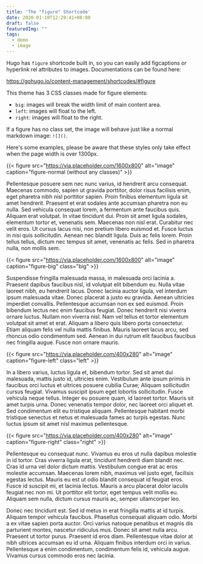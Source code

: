 ```yaml
---
title: 'The "figure" Shortcode'
date: 2020-01-10T12:29:41+08:00
draft: false
featuredImg: ""
tags:
  - demo
  - image
---
```


Hugo has `figure` shortcode built in, so you can easily add figcaptions or hyperlink rel attributes to images. Documentations can be found here:

https://gohugo.io/content-management/shortcodes/#figure

This theme has 3 CSS classes made for figure elements:

* `big`: images will break the width limit of main content area.
* `left`: images will float to the left.
* `right`: images will float to the right.

If a figure has no class set, the image will behave just like a normal markdown image: `![]()`.

Here's some examples, please be aware that these styles only take effect when the page width is over 1300px.

{{< figure src="https://via.placeholder.com/1600x800" alt="image" caption="figure-normal (without any classes)" >}}

Pellentesque posuere sem nec nunc varius, id hendrerit arcu consequat. Maecenas commodo, sapien ut gravida porttitor, dolor risus facilisis enim, eget pharetra nibh nisl porttitor sapien. Proin finibus elementum ligula sit amet hendrerit. Praesent et erat sodales ante accumsan pharetra non eu nulla. Sed vehicula consequat lorem, a fermentum ante faucibus quis. Aliquam erat volutpat. In vitae tincidunt dui. Proin sit amet ligula sodales, elementum tortor et, venenatis sem. Maecenas non nisl erat. Curabitur nec velit eros. Ut cursus lacus nisi, non pretium libero euismod et. Fusce luctus in nisi quis sollicitudin. Aenean nec blandit ligula. Duis ac felis lorem. Proin tellus tellus, dictum nec tempus sit amet, venenatis ac felis. Sed in pharetra nulla, non mollis sem.

{{< figure src="https://via.placeholder.com/1600x800" alt="image" caption="figure-big" class="big" >}}

Suspendisse fringilla malesuada massa, in malesuada orci lacinia a. Praesent dapibus faucibus nisl, id volutpat elit bibendum eu. Nulla vitae laoreet nibh, eu hendrerit lacus. Donec lacinia auctor ligula, vel interdum ipsum malesuada vitae. Donec placerat a justo eu gravida. Aenean ultricies imperdiet convallis. Pellentesque accumsan non ex sed euismod. Proin bibendum lectus nec enim faucibus feugiat. Donec hendrerit nisi viverra ornare luctus. Nullam non viverra nisl. Nam vel tellus et tortor elementum volutpat sit amet et erat. Aliquam a libero quis libero porta consectetur. Etiam aliquam felis vel nulla mattis finibus. Mauris laoreet lacus arcu, sed rhoncus odio condimentum sed. Aenean in dui rutrum elit faucibus faucibus nec fringilla augue. Fusce non ornare mauris.

{{< figure src="https://via.placeholder.com/400x280" alt="image" caption="figure-left" class="left" >}}

In a libero varius, luctus ligula et, bibendum tortor. Sed sit amet dui malesuada, mattis justo id, ultricies enim. Vestibulum ante ipsum primis in faucibus orci luctus et ultrices posuere cubilia Curae; Aliquam sollicitudin cursus feugiat. Vivamus suscipit ipsum eget lobortis sollicitudin. Fusce vehicula neque tellus. Integer eu posuere quam, id laoreet tortor. Mauris sit amet turpis urna. Donec venenatis tempor dolor, nec laoreet orci aliquet et. Sed condimentum elit eu tristique aliquam. Pellentesque habitant morbi tristique senectus et netus et malesuada fames ac turpis egestas. Nunc luctus ipsum sit amet nisl maximus pellentesque.

{{< figure src="https://via.placeholder.com/400x280" alt="image" caption="figure-right" class="right" >}}

Pellentesque eu consequat nunc. Vivamus eu eros ut nulla dapibus molestie in id tortor. Cras viverra ligula erat, tincidunt hendrerit diam blandit nec. Cras id urna vel dolor dictum mattis. Vestibulum congue erat ac eros molestie accumsan. Maecenas lorem nibh, maximus vel justo eget, facilisis egestas lectus. Mauris eu est ut odio blandit consequat id feugiat eros. Fusce id suscipit mi, et lacinia lectus. Mauris a arcu placerat dolor iaculis feugiat nec non mi. Ut porttitor elit tortor, eget tempus velit mollis eu. Aliquam sem nulla, dictum cursus mauris ac, semper ullamcorper leo.

Donec nec tincidunt est. Sed id metus in erat fringilla mattis at id turpis. Aliquam tempor vehicula faucibus. Phasellus consequat aliquam odio. Morbi a ex vitae sapien porta auctor. Orci varius natoque penatibus et magnis dis parturient montes, nascetur ridiculus mus. Donec sit amet nulla arcu. Praesent ut tortor purus. Praesent id eros diam. Pellentesque vitae dolor at nibh ultrices accumsan eu id urna. Aliquam finibus interdum orci in varius. Pellentesque a enim condimentum, condimentum felis id, vehicula augue. Vivamus cursus commodo eros nec lacinia.
